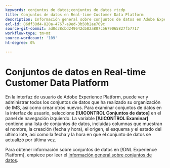 ```yaml
---
keywords: conjuntos de datos;conjuntos de datos rtcdp
title: Conjuntos de datos en Real-time Customer Data Platform
description: Información general sobre conjuntos de datos en Adobe Experience Platform
exl-id: 86df38d4-820a-4767-a9ed-3b50b2ae709c
source-git-commit: ad0d38cbd249642d582a807c5679065827f57717
workflow-type: tm+mt
source-wordcount: '109'
ht-degree: 0%

---
```


# Conjuntos de datos en Real-time Customer Data Platform

En la interfaz de usuario de Adobe Experience Platform, puede ver y administrar todos los conjuntos de datos que ha realizado su organización de IMS, así como crear otros nuevos. Para examinar conjuntos de datos en la interfaz de usuario, seleccione **[!UICONTROL Conjuntos de datos]** en el panel de navegación izquierdo. La variable **[!UICONTROL Examinar]** contiene una lista de conjuntos de datos, incluidas columnas que muestran el nombre, la creación (fecha y hora), el origen, el esquema y el estado del último lote, así como la fecha y la hora en que el conjunto de datos se actualizó por última vez.

Para obtener información sobre conjuntos de datos en [!DNL Experience Platform], empiece por leer el [Información general sobre conjuntos de datos](../../catalog/datasets/overview.md).

